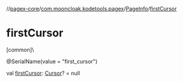 //[pagex-core](../../../index.md)/[com.mooncloak.kodetools.pagex](../index.md)/[PageInfo](index.md)/[firstCursor](first-cursor.md)

# firstCursor

[common]\

@SerialName(value = &quot;first_cursor&quot;)

val [firstCursor](first-cursor.md): [Cursor](../-cursor/index.md)? = null
